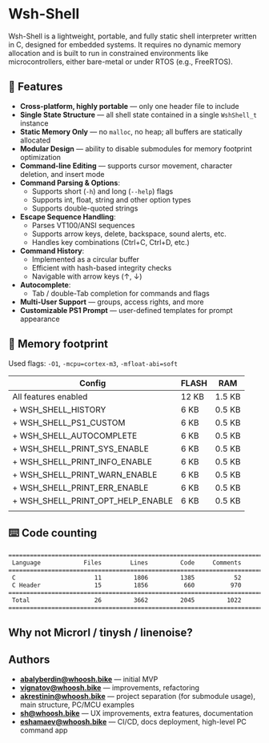 # Wsh-Shell

Wsh-Shell is a lightweight, portable, and fully static shell interpreter written in C, designed for embedded systems. It requires no dynamic memory allocation and is built to run in constrained environments like microcontrollers, either bare-metal or under RTOS (e.g., FreeRTOS).

## 🚀 Features

- **Cross-platform, highly portable** — only one header file to include  
- **Single State Structure** — all shell state contained in a single `WshShell_t` instance  
- **Static Memory Only** — no `malloc`, no heap; all buffers are statically allocated  
- **Modular Design** — ability to disable submodules for memory footprint optimization
- **Command-line Editing** — supports cursor movement, character deletion, and insert mode  
- **Command Parsing & Options**:  
    - Supports short (`-h`) and long (`--help`) flags  
    - Supports int, float, string and other option types
    - Supports double-quoted strings  
- **Escape Sequence Handling**:  
    - Parses VT100/ANSI sequences  
    - Supports arrow keys, delete, backspace, sound alerts, etc.  
    - Handles key combinations (Ctrl+C, Ctrl+D, etc.)  
- **Command History**:  
    - Implemented as a circular buffer  
    - Efficient with hash-based integrity checks  
    - Navigable with arrow keys (↑, ↓)  
- **Autocomplete**:  
    - Tab / double-Tab completion for commands and flags  
- **Multi-User Support** — groups, access rights, and more  
- **Customizable PS1 Prompt** — user-defined templates for prompt appearance  

## 💾 Memory footprint

Used flags: `-O1`, `-mcpu=cortex-m3`, `-mfloat-abi=soft`

| Config                            | FLASH | RAM    |
| --------------------------------- | ----- | ------ |
| All features enabled              | 12 KB | 1.5 KB |
| + WSH_SHELL_HISTORY               | 6 KB  | 0.5 KB |
| + WSH_SHELL_PS1_CUSTOM            | 6 KB  | 0.5 KB |
| + WSH_SHELL_AUTOCOMPLETE          | 6 KB  | 0.5 KB |
| + WSH_SHELL_PRINT_SYS_ENABLE      | 6 KB  | 0.5 KB |
| + WSH_SHELL_PRINT_INFO_ENABLE     | 6 KB  | 0.5 KB |
| + WSH_SHELL_PRINT_WARN_ENABLE     | 6 KB  | 0.5 KB |
| + WSH_SHELL_PRINT_ERR_ENABLE      | 6 KB  | 0.5 KB |
| + WSH_SHELL_PRINT_OPT_HELP_ENABLE | 6 KB  | 0.5 KB |
|                                   |       |        |

## ⌨️ Code counting

```txt
===============================================================================
 Language            Files        Lines         Code     Comments       Blanks
===============================================================================
 C                      11         1806         1385           52          369
 C Header               15         1856          660          970          226
===============================================================================
 Total                  26         3662         2045         1022          595
===============================================================================
```

## Why not Microrl / tinysh / linenoise?

## Authors

- **<abalyberdin@whoosh.bike>** — initial MVP  
- **<vignatov@whoosh.bike>** — improvements, refactoring
- **<akrestinin@whoosh.bike>** — project separation (for submodule usage), main structure, PC/MCU examples  
- **<sh@whoosh.bike>** — UX improvements, extra features, documentation
- **<eshamaev@whoosh.bike>**  — CI/CD, docs deployment, high-level PC command app
